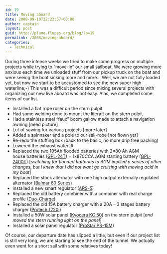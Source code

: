 ```yaml
---
id: 19
title: Moving aboard
date: 2008-09-10T22:22:57+00:00
author: captain
layout: post
guid: http://plume.flupes.org/blog/?p=19
permalink: /2008/moving-aboard/
categories:
  - Technical
---
```

During three intense weeks we tried to make some progress on multiple projects while trying to &#8220;move-in&#8221; our small sailboat. We were growing more anxious each time we unloaded stuff from our pickup truck on the boat and were seeing the boat sinking more and more&#8230; Well, we are not fully loaded yet, but now we start to be accustomed to see the new super high waterline;-) This was a difficult period since mixing several projects with organizing our new live aboard was not easy. Alas, we completed some items of our list.

  * Installed a flat rope roller on the stern pulpit
  * Had some welding done to mount the liferaft on the stern pulpit
  * Had a stainless steel &#8220;faux&#8221; boom gallow made to attach a navigation awning [need picture]
  * Lot of sawing for various projects [more later]
  * Added a spinnaker and a pole to our sail-robe [not flown yet]
  * Re-redo the stuffing box (back to the basic, no more drip free packing)
  * Lowered the exhaust waterlift
  * Replaced the two 105Ah flooded batteries with 2&#215;80 Ah AGM house batteries (<a href="http://www.lifelinebatteries.com/marinedeepcycle.php" target="_blank">GPL-24T</a>) + 1x870CCA AGM starting battery (<a href="http://www.lifelinebatteries.com/marinestartingbatteries.php" target="_blank">GPL-2400T</a>) [_switching for flooded batteries to AGM implied a series of other changes, but I knew that I did not want go cruising with moving acid in my boat_]
  * Replaced the stock alternator with one high output externally regulated alternator (<a href="http://www.balmar.net/Page6-6seriesalts.html" target="_blank">Balmar 60 Series</a>)
  * Installed a new smart regulator (<a href="http://www.balmar.net/page67-ars5.html" target="_blank">ARS-5</a>)
  * Replaced the old battery combiner with a combiner with real charge profile (<a href="http://www.balmar.net/page20-Duocharge.html" target="_blank">Duo-Charge</a>)
  * Replaced the old 15A battery charger with a 20A &#8211; 3 stages battery charger (<a href="http://www.pmariner.com/productFeature.php?ProductNum=63320" target="_blank">Protech 1220i</a>)
  * Installed a 50W solar panel (<a href="http://www.kyocerasolar.com/pdf/specsheets/KC50T.pdf" target="_blank">Kyocera KC 50</a>) on the stern pulpit [_and moved the stern running light on the panel_]
  * Installed a solar panel regulator (<a href="http://www.morningstarcorp.com/en/pro-star" target="_blank">ProStar PS-15M</a>)

<div>
  Of course, our departure date has slipped a little, but even if our project list is still very long, we are starting to see the end of the tunnel. We actually even went for a short sail with some relatives today!
</div>